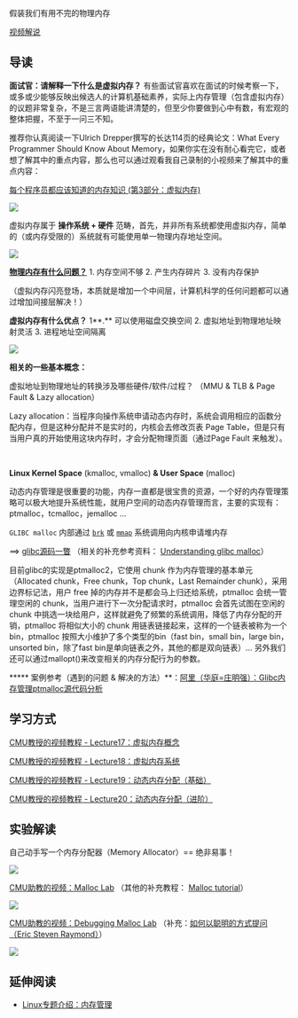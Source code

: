假装我们有用不完的物理内存

​[视频解说](https://www.bilibili.com/video/BV1RK4y1R7Kf?p=9)​

## 导读

**面试官：请解释一下什么是虚拟内存？** 有些面试官喜欢在面试的时候考察一下，或多或少能够反映出候选人的计算机基础素养，实际上内存管理（包含虚拟内存）的议题非常复杂，不是三言两语能讲清楚的，但至少你要做到心中有数，有宏观的整体把握，不至于一问三不知。

推荐你认真阅读一下Ulrich Drepper撰写的长达114页的经典论文：What Every Programmer Should Know About Memory，如果你实在没有耐心看完它，或者想了解其中的重点内容，那么也可以通过观看我自己录制的小视频来了解其中的重点内容：

​[每个程序员都应该知道的内存知识 (第3部分：虚拟内存)](https://www.bilibili.com/video/BV1Xy4y1b7SK?p=3)​

![](https://1484576603-files.gitbook.io/~/files/v0/b/gitbook-legacy-files/o/assets%2F-MV9vJFv4kmvRLgEog6g%2F-MZ6eDXmxbk3PBQbymGD%2F-MZ6fcyQWQ-T6i2-L9N6%2Fimage.png?alt=media&token=3f1a1c52-6e4c-4164-a125-63ffdef497ad)

虚拟内存属于 **操作系统 + 硬件** 范畴，首先，并非所有系统都使用虚拟内存，简单的（或内存受限的）系统就有可能使用单一物理内存地址空间。

![](https://1484576603-files.gitbook.io/~/files/v0/b/gitbook-legacy-files/o/assets%2F-MV9vJFv4kmvRLgEog6g%2F-MXq2q2OuFPvJF-pj2Xr%2F-MXq3rbvp2kJiuMlrirP%2F%E6%8D%95%E8%8E%B71_%E5%89%AF%E6%9C%AC.png?alt=media&token=39f390cd-bb5f-49b4-b58a-e6eb32a7c897)

**​**[**物理内存有什么问题？**](https://www.bilibili.com/video/BV1XB4y1A7vm?p=5) 1. 内存空间不够 2. 产生内存碎片 3. 没有内存保护

（虚拟内存闪亮登场，本质就是增加一个中间层，计算机科学的任何问题都可以通过增加间接层解决！）

**虚拟内存有什么优点？** 1**.** 可以使用磁盘交换空间 2. 虚拟地址到物理地址映射灵活 3. 进程地址空间隔离

![](https://1484576603-files.gitbook.io/~/files/v0/b/gitbook-legacy-files/o/assets%2F-MV9vJFv4kmvRLgEog6g%2F-MXq4kTdu0dEP-EX0MnF%2F-MXq76Vvpc0JV_J76GyC%2F%E6%8D%95%E8%8E%B73_%E5%89%AF%E6%9C%AC.png?alt=media&token=7b917344-626c-4f29-a823-3bc5568b6d85)

**相关的一些基本概念：**

虚拟地址到物理地址的转换涉及哪些硬件/软件/过程？ （MMU & TLB & Page Fault & Lazy allocation）

Lazy allocation：当程序向操作系统申请动态内存时，系统会调用相应的函数分配内存，但是这种分配并不是实时的，内核会去修改页表 Page Table，但是只有当用户真的开始使用这块内存时，才会分配物理页面（通过Page Fault 来触发）。

​

**Linux Kernel Space** (kmalloc, vmalloc) **& User Space** (malloc)

动态内存管理是很重要的功能，内存一直都是很宝贵的资源，一个好的内存管理策略可以极大地提升系统性能，就用户空间的动态内存管理而言，主要的实现有：ptmalloc，tcmalloc，jemalloc ...

`GLIBC malloc` 内部通过 [`brk`](http://man7.org/linux/man-pages/man2/sbrk.2.html) 或 [`mmap`](http://man7.org/linux/man-pages/man2/mmap.2.html) 系统调用向内核申请堆内存

==> [glibc源码一瞥](https://elixir.bootlin.com/glibc/latest/source/malloc/malloc.c) （相关的补充参考资料： [Understanding glibc malloc](https://sploitfun.wordpress.com/2015/02/10/understanding-glibc-malloc/)）

目前glibc的实现是ptmalloc2，它使用 chunk 作为内存管理的基本单元（Allocated chunk，Free chunk，Top chunk，Last Remainder chunk），采用边界标记法，用户 free 掉的内存并不是都会马上归还给系统，ptmalloc 会统一管理空闲的 chunk，当用户进行下一次分配请求时，ptmalloc 会首先试图在空闲的 chunk 中挑选一块给用户，这样就避免了频繁的系统调用，降低了内存分配的开销，ptmalloc 将相似大小的 chunk 用链表链接起来，这样的一个链表被称为一个 bin，ptmalloc 按照大小维护了多个类型的bin（fast bin，small bin，large bin，unsorted bin，除了fast bin是单向链表之外，其他的都是双向链表）... 另外我们还可以通过mallopt()来改变相关的内存分配行为的参数。

***** 案例参考（遇到的问题 & 解决的方法）**：[阿里（华庭=庄明强）：Glibc内存管理ptmalloc源代码分析](https://paper.seebug.org/papers/Archive/refs/heap/glibc%E5%86%85%E5%AD%98%E7%AE%A1%E7%90%86ptmalloc%E6%BA%90%E4%BB%A3%E7%A0%81%E5%88%86%E6%9E%90.pdf)​

## 学习方式

​[CMU教授的视频教程 - Lecture17：虚拟内存概念](https://www.bilibili.com/video/BV1a54y1k7YE?p=21)​

​[CMU教授的视频教程 - Lecture18：虚拟内存系统](https://www.bilibili.com/video/BV1a54y1k7YE?p=22)​

​[CMU教授的视频教程 - Lecture19：动态内存分配（基础）](https://www.bilibili.com/video/BV1a54y1k7YE?p=23)​

​[CMU教授的视频教程 - Lecture20：动态内存分配（进阶）](https://www.bilibili.com/video/BV1a54y1k7YE?p=24)​

## 实验解读

自己动手写一个内存分配器（Memory Allocator）== 绝非易事！

![](https://1484576603-files.gitbook.io/~/files/v0/b/gitbook-legacy-files/o/assets%2F-MV9vJFv4kmvRLgEog6g%2F-MbO_K4NNn_YesNhZIfQ%2F-MbO_MMeVutniCZDdD3R%2Fimage.png?alt=media&token=6276438f-1aad-4901-91ac-40ebc2622be0)

​[CMU助教的视频：Malloc Lab](https://www.bilibili.com/video/BV1a54y1k7YE?p=25) （其他的补充教程： [Malloc tutorial](https://danluu.com/malloc-tutorial/)）

![](https://1484576603-files.gitbook.io/~/files/v0/b/gitbook-legacy-files/o/assets%2F-MV9vJFv4kmvRLgEog6g%2F-MbO_R4Kn-zU2_dBb2cz%2F-MbOmvhfRF_Sd7hgmW1S%2Fimage.png?alt=media&token=eed3f69e-2dd4-4eab-8a93-79a3a2eb9843)

​[CMU助教的视频：Debugging Malloc Lab](https://www.bilibili.com/video/BV1a54y1k7YE?p=26) （补充：[如何以聪明的方式提问（Eric Steven Raymond）](http://www.catb.org/~esr/faqs/smart-questions.html)）

![](https://1484576603-files.gitbook.io/~/files/v0/b/gitbook-legacy-files/o/assets%2F-MV9vJFv4kmvRLgEog6g%2F-MbOn-gVdiXmn7-S9oOb%2F-MbP0Ax2G2BDVW6a24BT%2Fimage.png?alt=media&token=dd1415cd-9668-45ce-8e6f-8b617cca9a0d)

## 延伸阅读

- ​[Linux专题介绍：内存管理](https://www.bilibili.com/video/BV1XB4y1A7vm/)